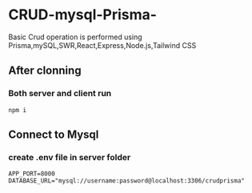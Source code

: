 # CRUD-mysql-Prisma-
Basic Crud operation is performed using Prisma,mySQL,SWR,React,Express,Node.js,Tailwind CSS
## After clonning
### Both server and client run
```
npm i
```
## Connect to Mysql
### create .env file in server folder
```
APP_PORT=8000
DATABASE_URL="mysql://username:password@localhost:3306/crudprisma"
```
